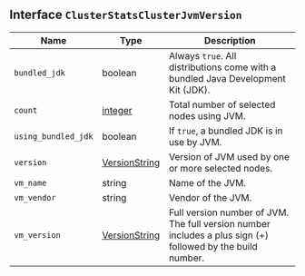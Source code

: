 ## Interface `ClusterStatsClusterJvmVersion`

| Name | Type | Description |
| - | - | - |
| `bundled_jdk` | boolean | Always `true`. All distributions come with a bundled Java Development Kit (JDK). |
| `count` | [integer](./integer.md) | Total number of selected nodes using JVM. |
| `using_bundled_jdk` | boolean | If `true`, a bundled JDK is in use by JVM. |
| `version` | [VersionString](./VersionString.md) | Version of JVM used by one or more selected nodes. |
| `vm_name` | string | Name of the JVM. |
| `vm_vendor` | string | Vendor of the JVM. |
| `vm_version` | [VersionString](./VersionString.md) | Full version number of JVM. The full version number includes a plus sign (+) followed by the build number. |
